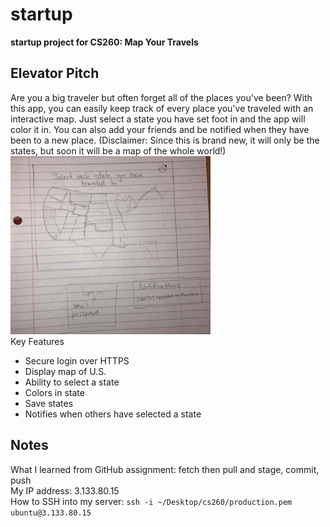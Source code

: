 # startup
**startup project for CS260: Map Your Travels**


## Elevator Pitch
Are you a big traveler but often forget all of the places you've been? With this app, you can easily keep track of every place you've traveled with an interactive map. Just select a state you have set foot in and the app will color it in. You can also add your friends and be notified when they have been to a new place. (Disclaimer: Since this is brand new, it will only be the states, but soon it will be a map of the whole world!) \
![mySketch](startuppicsmall.jpg) \
Key Features
* Secure login over HTTPS
* Display map of U.S.
* Ability to select a state
* Colors in state
* Save states
* Notifies when others have selected a state

## Notes
What I learned from GitHub assignment: fetch then pull and stage, commit, push \
My IP address: 3.133.80.15 \
How to SSH into my server: `ssh -i ~/Desktop/cs260/production.pem ubuntu@3.133.80.15`
